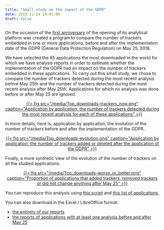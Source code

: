 ```yaml
---
title: "Small study on the impact of the GDPR"
date: 2018-11-24 10:01:00
draft: false
---
```


On the occasion of the [first anniversary](https://exodus-privacy.eu.org/en/post/anniversaire/) of the opening of its analytical platform was created a program to compare the number of trackers embedded in one or more applications, before and after the implementation date of the GDPR (General Data Protection Regulation) on May 25, 2018.

We have selected the 85 applications the most downloaded in the world for which we have analysis reports in order to estimate whether the implementation of the GDPR had an impact on the number of trackers embedded in these applications. To carry out this small study, we chose to compare the number of trackers detected during the most recent analysis before May 25th and the number of trackers detected during the most recent analysis after May 25th. Applications for which no analysis was done before or after May 25 are ignored.

<center>
<a href="/media/Top_downloads-trackers_now.png">
{{< fig src="/media/Top_downloads-trackers_now.png" caption="Application by application, the number of trackers detected during the most recent analysis for each of these applications" >}}
</a>
</center>

In more details, here is, application by application, the evolution of the number of trackers before and after the implementation of the GDPR.

<center>
<a href="/media/Top_downloads-evolution.png">
{{< fig src="/media/Top_downloads-evolution.png" caption="Application by application, the number of trackers added or deleted after the application of the GDPR" >}}
</a>
</center>

Finally, a more synthetic view of the evolution of the number of trackers on all the studied applications.
<center>
<a href="/media/Top_downloads-worse_or_better.png">
{{< fig src="/media/Top_downloads-worse_or_better.png" caption="Proportion of applications that added trackers, removed trackers or did not change anything after May 25" >}}
</a>
</center>

You can reproduce this analysis using [this script](https://github.com/Exodus-Privacy/post-gdpr-stats) and [this list of applications](/media/top_dl.txt).

You can also download in the Excel / LibreOffice format:

* [the entirety of our reports](/media/exodus_export_20181121.csv)
* [the reports of applications with at least one analysis before and after May 25](/media/exodus_export_20181121_only_pre-post_gdpr.csv)
